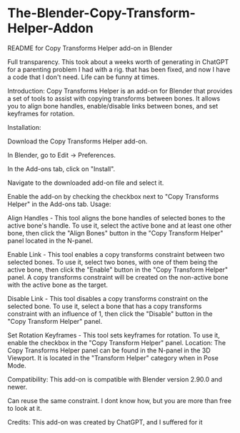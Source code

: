 # The-Blender-Copy-Transform-Helper-Addon
README for Copy Transforms Helper add-on in Blender

Full transparency. This took about a weeks worth of generating in ChatGPT for a parenting problem I had with a rig. that has been fixed, and now I have a code that I don't need.
Life can be funny at times.

Introduction:
Copy Transforms Helper is an add-on for Blender that provides a set of tools to assist with copying transforms between bones. It allows you to align bone handles, enable/disable links between bones, and set keyframes for rotation.

Installation:

Download the Copy Transforms Helper add-on.

In Blender, go to Edit -> Preferences.

In the Add-ons tab, click on "Install".

Navigate to the downloaded add-on file and select it.

Enable the add-on by checking the checkbox next to "Copy Transforms Helper" in the Add-ons tab.
Usage:

Align Handles - This tool aligns the bone handles of selected bones to the active bone's handle. To use it, select the active bone and at least one other bone, then click the "Align Bones" button in the "Copy Transform Helper" panel located in the N-panel.

Enable Link - This tool enables a copy transforms constraint between two selected bones. To use it, select two bones, with one of them being the active bone, then click the "Enable" button in the "Copy Transform Helper" panel. A copy transforms constraint will be created on the non-active bone with the active bone as the target.

Disable Link - This tool disables a copy transforms constraint on the selected bone. To use it, select a bone that has a copy transforms constraint with an influence of 1, then click the "Disable" button in the "Copy Transform Helper" panel.

Set Rotation Keyframes - This tool sets keyframes for rotation. To use it, enable the checkbox in the "Copy Transform Helper" panel.
Location:
The Copy Transforms Helper panel can be found in the N-panel in the 3D Viewport. It is located in the "Transform Helper" category when in Pose Mode.

Compatibility:
This add-on is compatible with Blender version 2.90.0 and newer.

Can reuse the same constraint. I dont know how, but you are more than free to look at it.

Credits:
This add-on was created by ChatGPT, and I suffered for it
